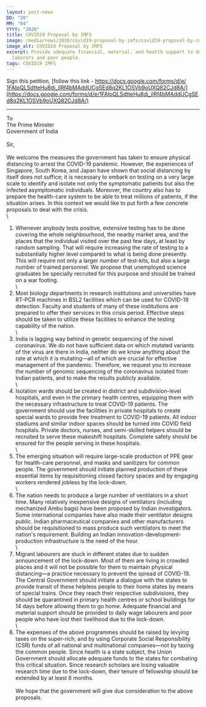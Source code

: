 ```yaml
---
layout: post-news
DD: "20"
MM: "04"
YYYY: "2020"
title: COVID19 Proposal by IMFS
image: /media/news/2020/covid19-proposal-by-imfs/covid19-proposal-by-imfs.jpg
image_alt: COVID19 Proposal by IMFS
excerpt: Provide adequate financial, material, and health support to daily-wage
  laborers and poor people.
tags: COVID19 IMFS
---
```

Sign this petition, [follow this link - https://docs.google.com/​forms/d/e/​1FAIpQLSdtteHu8di_ilRf4bMAd​dUCgSEd8q2KL1OSVb9oUXQ82CJ​d8A/](https://docs.google.com/forms/d/e/1FAIpQLSdtteHu8di_ilRf4bMAddUCgSEd8q2KL1OSVb9oUXQ82CJd8A/)

- - -

To\
The Prime Minister\
Government of India\
\
Sir,\
\
We welcome the measures the government has taken to ensure physical distancing to arrest the COVID-19 pandemic. However, the experiences of Singapore, South Korea, and Japan have shown that social distancing by itself does not suffice; it is necessary to embark on testing on a very large scale to identify and isolate not only the symptomatic patients but also the infected asymptomatic individuals. Moreover, the country also has to prepare the health-care system to be able to treat millions of patients, if the situation arises. In this context we would like to put forth a few concrete proposals to deal with the crisis.\
\

1. Whenever anybody tests positive, extensive testing has to be done covering the whole neighbourhood, the nearby market area, and the places that the individual visited over the past few days, at least by random sampling. That will require increasing the rate of testing to a substantially higher level compared to what is being done presently. This will require not only a larger number of test-kits, but also a large number of trained personnel. We propose that unemployed science graduates be specially recruited for this purpose and should be trained on a war footing.\
   \
2. Most biology departments in research institutions and universities have RT-PCR machines in BSL2 facilities which can be used for COVID-19 detection. Faculty and students of many of these institutions are prepared to offer their services in this crisis period. Effective steps should be taken to utilize these facilities to enhance the testing capability of the nation.\
   \
3. India is lagging way behind in genetic sequencing of the novel coronavirus. We do not have sufficient data on which mutated variants of the virus are there in India, neither do we know anything about the rate at which it is mutating—all of which are crucial for effective management of the pandemic. Therefore, we request you to increase the number of genomic sequencing of the coronavirus isolated from Indian patients, and to make the results publicly available.\
   \
4. Isolation wards should be created in district and subdivision-level hospitals, and even in the primary health centres, equipping them with the necessary infrastructure to treat COVID-19 patients. The government should use the facilities in private hospitals to create special wards to provide free treatment to COVID-19 patients. All indoor stadiums and similar indoor spaces should be turned into COVID field hospitals. Private doctors, nurses, and semi-skilled helpers should be recruited to serve these makeshift hospitals. Complete safety should be ensured for the people serving in these hospitals.\
   \
5. The emerging situation will require large-scale production of PPE gear for health-care personnel, and masks and sanitizers for common people. The government should initiate planned production of these essential items by requisitioning closed factory spaces and by engaging workers rendered jobless by the lock-down.\
   \
6. The nation needs to produce a large number of ventilators in a short time. Many relatively inexpensive designs of ventilators (including mechanized Ambu bags) have been proposed by Indian investigators. Some international companies have also made their ventilator designs public. Indian pharmaceutical companies and other manufacturers should be requisitioned to mass produce such ventilators to meet the nation's requirement. Building an Indian innovation-development-production infrastructure is the need of the hour.\
   \
7. Migrant labourers are stuck in different states due to sudden announcement of the lock-down. Most of them are living in crowded places and it will not be possible for them to maintain physical distancing—a practice necessary to prevent the spread of COVID-19. The Central Government should initiate a dialogue with the states to provide transit of these helpless people to their home states by means of special trains. Once they reach their respective subdivisions, they should be quarantined in primary health centres or school buildings for 14 days before allowing them to go home. Adequate financial and material support should be provided to daily wage labourers and poor people who have lost their livelihood due to the lock-down.\
   \
8. The expenses of the above programmes should be raised by levying taxes on the super-rich, and by using Corporate Social Responsibility (CSR) funds of all national and multinational companies—not by taxing the common people. Since health is a state subject, the Union Government should allocate adequate funds to the states for combating this critical situation. Since research scholars are losing valuable research time due to the lock-down, their tenure of fellowship should be extended by at least 6 months.\
   \
   We hope that the government will give due consideration to the above proposals.